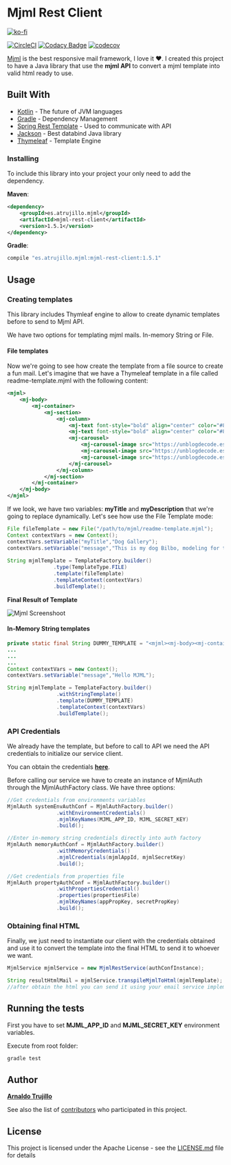 # Mjml Rest Client

[![ko-fi](https://www.ko-fi.com/img/githubbutton_sm.svg)](https://ko-fi.com/W7W1UXQE)

[![CircleCI](https://circleci.com/gh/atrujillofalcon/mjml-rest-client.svg?style=svg)](https://circleci.com/gh/atrujillofalcon/mjml-rest-client)
[![Codacy Badge](https://api.codacy.com/project/badge/Grade/38e786b08ee544ec81e4dffc1fc3e5dd)](https://app.codacy.com/app/atrujillo92work/mjml-rest-client?utm_source=github.com&utm_medium=referral&utm_content=atrujillofalcon/mjml-rest-client&utm_campaign=badger)
[![codecov](https://codecov.io/gh/atrujillofalcon/mjml-rest-client/branch/develop/graph/badge.svg)](https://codecov.io/gh/atrujillofalcon/mjml-rest-client)



[Mjml](https://mjml.io/) is the best responsive mail framework, I love it :heart:. I created this project to have a Java library that use the
**mjml API** to convert a mjml template into valid html ready to use.


## Built With

* [Kotlin](https://kotlinlang.org/) - The future of JVM languages
* [Gradle](https://gradle.org/) - Dependency Management
* [Spring Rest Template](https://docs.spring.io/spring/docs/current/javadoc-api/org/springframework/web/client/RestTemplate.html) - Used to communicate with API
* [Jackson](https://github.com/FasterXML/jackson-databind) - Best databind Java library
* [Thymeleaf](https://www.thymeleaf.org/) - Template Engine


### Installing

To include this library into your project your only need to add the dependency.

**Maven**:
```xml
<dependency>
    <groupId>es.atrujillo.mjml</groupId>
    <artifactId>mjml-rest-client</artifactId>
    <version>1.5.1</version>
</dependency>
```

**Gradle**:
```groovy
compile "es.atrujillo.mjml:mjml-rest-client:1.5.1"
```

## Usage


### Creating templates

This library includes Thymleaf engine to allow to create dynamic templates before to send to Mjml API.

We have two options for templating mjml mails. In-memory String or File.

#### File templates

Now we're going to see how create the template from a file source to create a fun mail. Let's imagine that we have a Thymeleaf template in a file called readme-template.mjml with the following content:

```xml
<mjml>
    <mj-body>
        <mj-container>
            <mj-section>
                <mj-column>
                    <mj-text font-style="bold" align="center" color="#8B9C36"><h1 th:text="${myTitle}"></h1></mj-text>
                    <mj-text font-style="bold" align="center" color="#8B9C36"><h3 th:text="${myDescription}"></h3></mj-text>
                    <mj-carousel>
                        <mj-carousel-image src="https://unblogdecode.es/gallery/dog1.jpg"/>
                        <mj-carousel-image src="https://unblogdecode.es/gallery/dog2.jpg"/>
                        <mj-carousel-image src="https://unblogdecode.es/gallery/dog3.jpg"/>
                    </mj-carousel>
                </mj-column>
            </mj-section>
        </mj-container>
    </mj-body>
</mjml>
```

If we look, we have two variables: **myTitle** and **myDescription** that we're going to replace dynamically. Let's see how use the File Template mode:

```java
File fileTemplate = new File("/path/to/mjml/readme-template.mjml");
Context contextVars = new Context();
contextVars.setVariable("myTitle","Dog Gallery");
contextVars.setVariable("message","This is my dog Bilbo, modeling for the camera");
       
String mjmlTemplate = TemplateFactory.builder()
               .type(TemplateType.FILE)
               .template(fileTemplate)
               .templateContext(contextVars)
               .buildTemplate();                
 ```
 
**Final Result of Template**

![Mjml Screenshoot](https://unblogdecode.es/gallery/mjm-screenshoot.png)
 
#### In-Memory String templates

```java
private static final String DUMMY_TEMPLATE = "<mjml><mj-body><mj-container><mj-section><mj-column><mj-text th:text=\"${message}\"></mj-text></mj-column></mj-section></mj-container></mj-body></mjml>";
...
...
...
Context contextVars = new Context();
contextVars.setVariable("message","Hello MJML");

String mjmlTemplate = TemplateFactory.builder()
                .withStringTemplate()
                .template(DUMMY_TEMPLATE)
                .templateContext(contextVars)
                .buildTemplate();              
 ```

### API Credentials

We already have the template, but before to call to API we need the API credentials to initialize our service client.

You can obtain the credentials [**here**](https://mjml.io/api).

Before calling our service we have to create an instance of MjmlAuth through the MjmlAuthFactory class.
 We have three options:
 
```java
//Get credentials from environments variables
MjmlAuth systemEnvAuthConf = MjmlAuthFactory.builder()
                .withEnvironmentCredentials()
                .mjmlKeyNames(MJML_APP_ID, MJML_SECRET_KEY)
                .build();

//Enter in-memory string credentials directly into auth factory
MjmlAuth memoryAuthConf = MjmlAuthFactory.builder()
                .withMemoryCredentials()
                .mjmlCredentials(mjmlAppId, mjmlSecretKey)
                .build();

//Get credentials from properties file
MjmlAuth propertyAuthConf = MjmlAuthFactory.builder()
                .withPropertiesCredential()
                .properties(propertiesFile)
                .mjmlKeyNames(appPropKey, secretPropKey)
                .build();
```

### Obtaining final HTML

Finally, we just need to instantiate our client with the credentials obtained
 and use it to convert the template into the final HTML to send it to whoever we want.

```java
MjmlService mjmlService = new MjmlRestService(authConfInstance);

String resultHtmlMail = mjmlService.transpileMjmlToHtml(mjmlTemplate);
//after obtain the html you can send it using your email service implementation.
```


## Running the tests

First you have to set **MJML_APP_ID** and **MJML_SECRET_KEY** environment variables.

Execute from root folder:

```groovy
gradle test
```

## Author

 [**Arnaldo Trujillo**](https://github.com/atrujillofalcon)

See also the list of [contributors](https://github.com/atrujillofalcon/mjml-rest-client/graphs/contributors) who participated in this project.

## License

This project is licensed under the Apache License - see the [LICENSE.md](LICENSE.md) file for details

